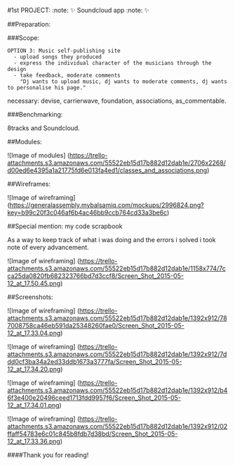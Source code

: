 #1st PROJECT: :note: :sparkles: Soundcloud app :note: :sparkles:

##Preparation:

###Scope:

    OPTION 3: Music self-publishing site
      - upload songs they produced
      - express the individual character of the musicians through the design
      - take feedback, moderate comments
        "Dj wants to upload music, dj wants to moderate comments, dj wants to personalise his page."
  necessary: devise, carrierwave, foundation, associations, as_commentable.

###Benchmarking:

8tracks and Soundcloud.

##Modules:

![Image of modules]
(https://trello-attachments.s3.amazonaws.com/55522eb15d17b882d12dab1e/2706x2268/d00ed6e4395a1a21775fd6e013fa4ed1/classes_and_associations.png)

##Wireframes:

![Image of wireframing]
(https://generalassembly.mybalsamiq.com/mockups/2996824.png?key=b99c20f3c046af6b4ac46bb9ccb764cd33a3be6c)

##Special mention: my code scrapbook

As a way to keep track of what i was doing and the errors i solved i took note of every advancement.

![Image of wireframing]
(https://trello-attachments.s3.amazonaws.com/55522eb15d17b882d12dab1e/1158x774/7cca25da0820fb682323766bd7d3ccf8/Screen_Shot_2015-05-12_at_17.50.45.png)

##Screenshots:

![Image of wireframing]
(https://trello-attachments.s3.amazonaws.com/55522eb15d17b882d12dab1e/1392x912/787008758ca46eb591da25348260fae0/Screen_Shot_2015-05-12_at_17.33.04.png)

![Image of wireframing]
(https://trello-attachments.s3.amazonaws.com/55522eb15d17b882d12dab1e/1392x912/7ddd0cf3ba34a2ed33ddb1673a3777fa/Screen_Shot_2015-05-12_at_17.34.20.png)

![Image of wireframing]
(https://trello-attachments.s3.amazonaws.com/55522eb15d17b882d12dab1e/1392x912/b46f3e400e20496ceed1713fdd9957f6/Screen_Shot_2015-05-12_at_17.34.01.png)

![Image of wireframing]
(https://trello-attachments.s3.amazonaws.com/55522eb15d17b882d12dab1e/1392x912/02ffaff54783e6c01c845b8fdb7d38bd/Screen_Shot_2015-05-12_at_17.33.36.png)

####Thank you for reading!
